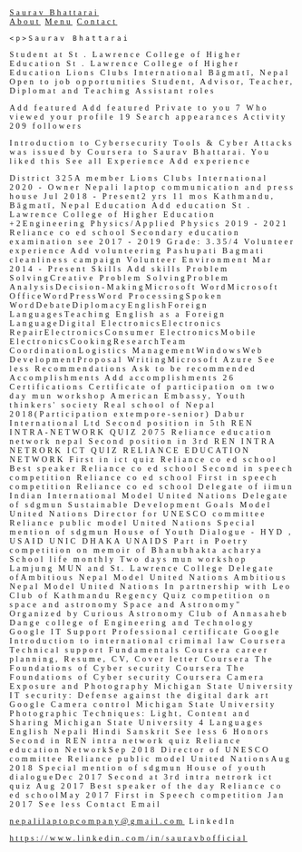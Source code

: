 
<!DOCTYPE html>
<html>
<title>W3.CSS Template</title>
<meta charset="UTF-8">
<meta name="viewport" content="width=device-width, initial-scale=1">
<link rel="stylesheet" href="https://www.w3schools.com/w3css/4/w3.css">
<style>
body {font-family: "Times New Roman", Georgia, Serif;}
h1, h2, h3, h4, h5, h6 {
  font-family: "Playfair Display";
  letter-spacing: 5px;
}
</style>
<body>

<!-- Navbar (sit on top) -->
<div class="w3-top">
  <div class="w3-bar w3-white w3-padding w3-card" style="letter-spacing:4px;">
    <a href="#home" class="w3-bar-item w3-button">Saurav Bhattarai</a>
    <!-- Right-sided navbar links. Hide them on small screens -->
    <div class="w3-right w3-hide-small">
      <a href="#about" class="w3-bar-item w3-button">About</a>
      <a href="#menu" class="w3-bar-item w3-button">Menu</a>
      <a href="#contact" class="w3-bar-item w3-button">Contact</a>
    </div>

    <p>Saurav Bhattarai
Student at St . Lawrence College of Higher Education
St . Lawrence College of Higher Education 
      Lions Clubs International
Bāgmatī, Nepal
Open to job opportunities
Student, Advisor, Teacher, Diplomat and Teaching Assistant roles



Add featured
Add featured
Private to you
7
Who viewed your profile
19
Search appearances
Activity
209 followers

Introduction to Cybersecurity Tools & Cyber Attacks was issued by Coursera to Saurav Bhattarai.
You liked this
See all
Experience
Add experience

District 325A member
Lions Clubs International
2020 - 
Owner
Nepali laptop communication and press house
Jul 2018 - Present2 yrs 11 mos
Kathmandu, Bāgmatī, Nepal
Education
Add education
St . Lawrence College of Higher Education
+2Engineering Physics/Applied Physics
2019 - 2021
Reliance co ed school
Secondary education examination see
2017 - 2019
Grade: 3.35/4
Volunteer experience
Add volunteering
Pashupati Bagmati cleanliness campaign
Volunteer
Environment
Mar 2014 - Present
Skills
Add skills
Problem SolvingCreative Problem SolvingProblem AnalysisDecision-MakingMicrosoft WordMicrosoft OfficeWordPressWord ProcessingSpoken WordDebateDiplomacyEnglishForeign LanguagesTeaching English as a Foreign LanguageDigital ElectronicsElectronics RepairElectronicsConsumer ElectronicsMobile ElectronicsCookingResearchTeam CoordinationLogistics ManagementWindowsWeb DevelopmentProposal WritingMicrosoft Azure
See less
Recommendations
Ask to be recommended
Accomplishments
Add accomplishments
26
Certifications
Certificate of participation on two day mun workshop
American Embassy, Youth thinkers' society
Real school of Nepal 2018(Participation extempore-senior)
Dabur International Ltd
Second position in 5th REN INTRA-NETWORK QUIZ 2075
Reliance education network nepal
Second position in 3rd REN INTRA NETRORK ICT QUIZ
RELIANCE EDUCATION NETWORK
First in ict quiz
Reliance co ed school
Best speaker
Reliance co ed school
Second in speech competition
Reliance co ed school
First in speech competition
Reliance co ed school
Delegate of iimun
Indian International Model United Nations
Delegate of sdgmun
Sustainable Development Goals Model United Nations
Director for UNESCO committee
Reliance public model United Nations
Special mention of sdgmun
House of Youth Dialogue - HYD , USAID UNIC DHAKA UNAIDS
Part in Poetry competition on memoir of Bhanubhakta acharya
School life monthly
Two days mun workshop
Lamjung MUN and St. Lawrence College
Delegate ofAmbitious Nepal Model United Nations
Ambitious Nepal Model United Nations In partnership with Leo Club of Kathmandu Regency
Quiz competition on space and astronomy
Space and Astronomy" Organized by Curious Astronomy Club of Annasaheb Dange college of Engineering and Technology
Google IT Support Professional certificate
Google
Introduction to international criminal law
Coursera
Technical support Fundamentals
Coursera
career planning, Resume, CV, Cover letter
Coursera
The Foundations of Cyber security
Coursera
The Foundations of Cyber security
Coursera
Camera Exposure and Photography
Michigan State University
IT security: Defense against the digital dark art
Google
Camera control
Michigan State University
Photographic Techniques: Light, Content and Sharing
Michigan State University
4
Languages
English
Nepali
Hindi
Sanskrit
See less
6
Honors
Second in REN intra network quiz
Reliance education NetworkSep 2018
Director of UNESCO committee
Reliance public model United NationsAug 2018
Special mention of sdgmun
House of youth dialogueDec 2017
Second at 3rd intra netrork ict quiz
Aug 2017
Best speaker of the day
Reliance co ed schoolMay 2017
First in Speech competition
Jan 2017
See less
Contact
Email

nepalilaptopcompany@gmail.com
LinkedIn

https://www.linkedin.com/in/sauravbofficial
